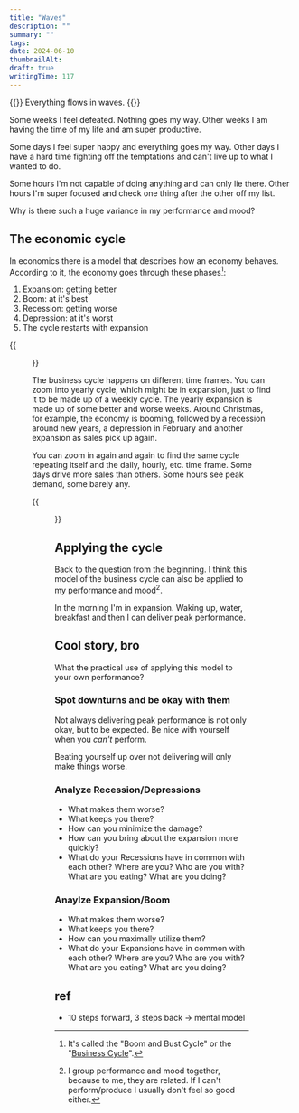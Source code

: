 ```yaml
---
title: "Waves"
description: ""
summary: ""
tags:
date: 2024-06-10
thumbnailAlt:
draft: true
writingTime: 117
---
```


{{<lead>}}
Everything flows in waves.
{{</lead>}}

Some weeks I feel defeated. Nothing goes my way.
Other weeks I am having the time of my life and am super productive.

Some days I feel super happy and everything goes my way.
Other days I have a hard time fighting off the temptations and can't live up
to what I wanted to do.

Some hours I'm not capable of doing anything and can only lie there.
Other hours I'm super focused and check one thing after the other off my
list.

Why is there such a huge variance in my performance and mood?

## The economic cycle

In economics there is a model that describes how an economy behaves.
According to it, the economy goes through these phases[^businesscycle]:

[^businesscycle]: It's called the "Boom and Bust Cycle" or the "[Business Cycle](https://en.wikipedia.org/wiki/Business_cycle)".
1. Expansion: getting better
2. Boom: at it's best
3. Recession: getting worse
4. Depression: at it's worst
5. The cycle restarts with expansion
<!-- Wachstum, Aufschwung -->

{{<figure src="./business-cycle.png" class="w-9/12" alt="The business cycle: Expansion, Boom, Recession, Depression" caption="The business cycle">}}

The business cycle happens on different time frames.
You can zoom into yearly cycle, which might be in expansion, just to find it
to be made up of a weekly cycle.
The yearly expansion is made up of some better and worse weeks.
Around Christmas, for example, the economy is booming, followed by a
recession around new years, a depression in February and another expansion
as sales pick up again.

You can zoom in again and again to find the same cycle repeating itself and
the daily, hourly, etc. time frame.
Some days drive more sales than others.
Some hours see peak demand, some barely any.

{{<figure src="./recursive-cycle.png" class="w-6/12" alt="The recursive business cycle" caption="The business cycle on different time frames">}}

## Applying the cycle

Back to the question from the beginning.
I think this model of the business cycle can also be applied to my
performance and mood[^perfmood].

[^perfmood]: I group performance and mood together, because to me, they are related.
If I can't perform/produce I usually don't feel so good either.

In the morning I'm in expansion. Waking up, water, breakfast and then I can
deliver peak performance.

## Cool story, bro

What the practical use of applying this model to your own performance?

### Spot downturns and be okay with them

Not always delivering peak performance is not only okay, but to be expected.
Be nice with yourself when you _can't_ perform.

Beating yourself up over not delivering will only make things worse.

### Analyze Recession/Depressions

- What makes them worse?
- What keeps you there?
- How can you minimize the damage?
- How can you bring about the expansion more quickly?
- What do your Recessions have in common with each other?
  Where are you? Who are you with? What are you eating? What are you doing?

### Anaylze Expansion/Boom

- What makes them worse?
- What keeps you there?
- How can you maximally utilize them?
- What do your Expansions have in common with each other?
  Where are you? Who are you with? What are you eating? What are you doing?

## ref

- 10 steps forward, 3 steps back -> mental model
